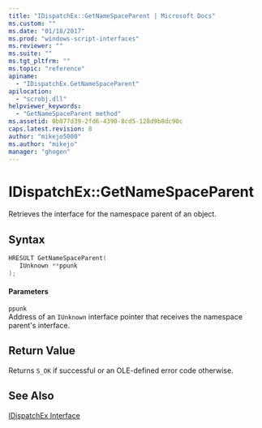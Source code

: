 ```yaml
---
title: "IDispatchEx::GetNameSpaceParent | Microsoft Docs"
ms.custom: ""
ms.date: "01/18/2017"
ms.prod: "windows-script-interfaces"
ms.reviewer: ""
ms.suite: ""
ms.tgt_pltfrm: ""
ms.topic: "reference"
apiname: 
  - "IDispatchEx.GetNameSpaceParent"
apilocation: 
  - "scrobj.dll"
helpviewer_keywords: 
  - "GetNameSpaceParent method"
ms.assetid: 0b077d39-2fd6-4390-8cd5-128d9b8dc90c
caps.latest.revision: 8
author: "mikejo5000"
ms.author: "mikejo"
manager: "ghogen"
---
```

# IDispatchEx::GetNameSpaceParent
Retrieves the interface for the namespace parent of an object.  
  
## Syntax  
  
```cpp
HRESULT GetNameSpaceParent(  
   IUnknown **ppunk  
);  
```  
  
#### Parameters  
 `ppunk`  
 Address of an `IUnknown` interface pointer that receives the namespace parent's interface.  
  
## Return Value  
 Returns `S_OK` if successful or an OLE-defined error code otherwise.  
  
## See Also  
 [IDispatchEx Interface](../../winscript/reference/idispatchex-interface.md)